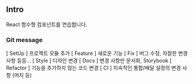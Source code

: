 ## Intro

React 함수형 컴포넌트를 연습합니다.

### Git message

[ SetUp ] 프로젝트 모듈 추가
[ Feature ] 새로운 기능
[ Fix ] 버그 수정, 자잘한 변경사항 등등...
[ Style ] 디자인 변경
[ Docs ] 변경 사항만 문서화, Storybook
[ Refactor ] 기능을 추가하지 않는 코드 변경
[ CI ] 지속적인 통합/배달 설정의 변경 사항 (머지 등)

